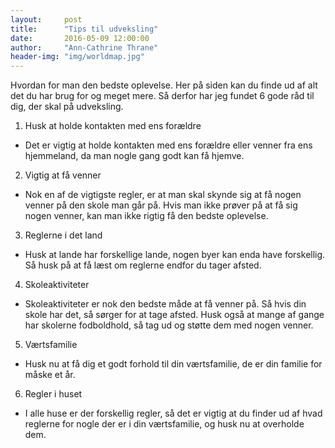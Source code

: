```yaml
---
layout:     post
title:      "Tips til udveksling"
date:       2016-05-09 12:00:00
author:     "Ann-Cathrine Thrane"
header-img: "img/worldmap.jpg"
---
```

Hvordan for man den bedste oplevelse. Her på siden kan du finde ud af alt det du har brug for og meget mere.
Så derfor har jeg fundet 6 gode råd til dig, der skal på udveksling.

1. Husk at holde kontakten med ens forældre
- Det er vigtig at holde kontakten med ens forældre eller venner fra ens hjemmeland, da man nogle gang godt kan få hjemve.
2. Vigtig at få venner 
- Nok en af de vigtigste regler, er at man skal skynde sig at få nogen venner på den skole man går på. Hvis man ikke prøver på at få sig nogen venner, kan man ikke rigtig få den bedste oplevelse.
3. Reglerne i det land 
- Husk at lande har forskellige lande, nogen byer kan enda have forskellig. Så husk på at få læst om reglerne endfor du tager afsted.
4. Skoleaktiviteter 
- Skoleaktiviteter er nok den bedste måde at få venner på. Så hvis din skole har det, så sørger for at tage afsted. Husk også at mange af gange har skolerne fodboldhold, så tag ud og støtte dem med nogen venner.
5. Værtsfamilie 
- Husk nu at få dig et godt forhold til din værtsfamilie, de er din familie for måske et år.
6. Regler i huset
- I alle huse er der forskellig regler, så det er vigtig at du finder ud af hvad reglerne for nogle der er i din værtsfamilie, og husk nu at overholde dem. 